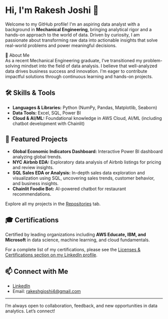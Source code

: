 # Hi, I'm Rakesh Joshi 👋

Welcome to my GitHub profile! I'm an aspiring data analyst with a background in **Mechanical Engineering**, bringing analytical rigor and a hands-on approach to the world of data. Driven by curiosity, I am passionate about transforming raw data into actionable insights that solve real-world problems and power meaningful decisions.

🚀 About Me  
As a recent Mechanical Engineering graduate, I’ve transitioned my problem-solving mindset into the field of data analysis. I believe that well-analyzed data drives business success and innovation. I'm eager to contribute impactful solutions through continuous learning and hands-on projects.

## 🛠️ Skills & Tools
- **Languages & Libraries:** Python (NumPy, Pandas, Matplotlib, Seaborn)
- **Data Tools:** Excel, SQL, Power BI
- **Cloud & AI/ML:** Foundational knowledge in AWS Cloud, AI/ML (including chatbot development with Chainlit)

## 📂 Featured Projects
- **Global Economic Indicators Dashboard:** Interactive Power BI dashboard analyzing global trends.
- **NYC Airbnb EDA:** Exploratory data analysis of Airbnb listings for pricing and review insights.
- **SQL Sales EDA or Analysis:** In-depth sales data exploration and visualization using SQL, uncovering sales trends, customer behavior, and business insights.
- **Chainlit Foodie Bot:** AI-powered chatbot for restaurant recommendations.

Explore all my projects in the [Repositories](https://github.com/rakeshjoshi4?tab=repositories) tab.

## 🎓 Certifications
Certified by leading organizations including **AWS Educate, IBM, and Microsoft** in data science, machine learning, and cloud fundamentals.

For a complete list of my certifications, please see the [Licenses & Certifications section on my LinkedIn profile](https://www.linkedin.com/in/rakeshgjoshi/details/certifications/).

## 📫 Connect with Me
- [LinkedIn](https://www.linkedin.com/in/rakeshgjoshi/)
- Email: rakeshgjoshi4@gmail.com

---

I’m always open to collaboration, feedback, and new opportunities in data analytics. Let’s connect!

